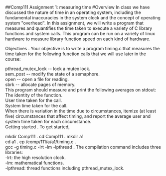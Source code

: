 ##Comp111 Assignment 1: measuring time
#Overview
In class we have discussed the nature of time in an operating system, including the fundamental inaccuracies in the system clock and the concept of operating system "overhead". In this assignment, we will write a program that measures and quantifies the time taken to execute a variety of C library functions and system calls. This program can be run on a variety of linux hardware to measure library function speed on each kind of hardware.  

Objectives . 
Your objective is to write a program timing.c that measures the time taken for the following function calls that we will use later in the course:  

pthread_mutex_lock -- lock a mutex lock.  
sem_post -- modify the state of a semaphore.  
open -- open a file for reading.  
sbrk -- allocate pages of memory.  
This program should measure and print the following averages on stdout:  
The identity of the function.  
User time taken for the call.  
System time taken for the call.  
When there is variation in the time due to circumstances, itemize (at least five) circumstances that affect timing, and report the average user and system time taken for each circumstance.  
Getting started . 
To get started,  

 
mkdir Comp111 . 
cd Comp111 . 
mkdir a1  
cd a1 . 
cp /comp/111/a/a1/timing.c .  
gcc -g timing.c -lrt -lm -lpthread . 
The compilation command includes three libraries:  
-lrt: the high resolution clock.  
-lm: mathematical functions.  
-lpthread: thread functions including pthread_mutex_lock.  
